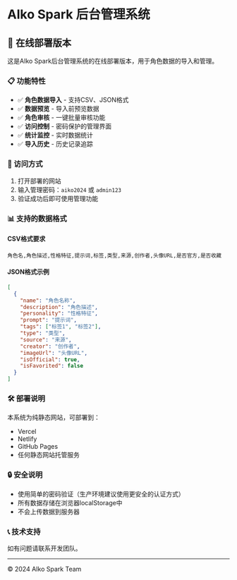 # AIko Spark 后台管理系统

## 🚀 在线部署版本

这是AIko Spark后台管理系统的在线部署版本，用于角色数据的导入和管理。

### 📋 功能特性

- ✅ **角色数据导入** - 支持CSV、JSON格式
- ✅ **数据预览** - 导入前预览数据
- ✅ **角色审核** - 一键批量审核功能
- ✅ **访问控制** - 密码保护的管理界面
- ✅ **统计监控** - 实时数据统计
- ✅ **导入历史** - 历史记录追踪

### 🔐 访问方式

1. 打开部署的网站
2. 输入管理密码：`aiko2024` 或 `admin123`
3. 验证成功后即可使用管理功能

### 📊 支持的数据格式

#### CSV格式要求
```csv
角色名,角色描述,性格特征,提示词,标签,类型,来源,创作者,头像URL,是否官方,是否收藏
```

#### JSON格式示例
```json
[
  {
    "name": "角色名称",
    "description": "角色描述",
    "personality": "性格特征",
    "prompt": "提示词",
    "tags": ["标签1", "标签2"],
    "type": "类型",
    "source": "来源",
    "creator": "创作者",
    "imageUrl": "头像URL",
    "isOfficial": true,
    "isFavorited": false
  }
]
```

### 🛠 部署说明

本系统为纯静态网站，可部署到：
- Vercel
- Netlify  
- GitHub Pages
- 任何静态网站托管服务

### 🔒 安全说明

- 使用简单的密码验证（生产环境建议使用更安全的认证方式）
- 所有数据存储在浏览器localStorage中
- 不会上传数据到服务器

### 📞 技术支持

如有问题请联系开发团队。

---
© 2024 AIko Spark Team
